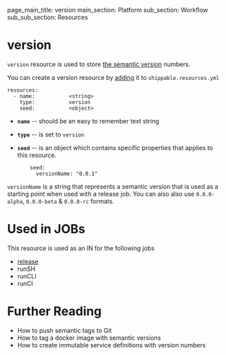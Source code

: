 page_main_title: version
main_section: Platform
sub_section: Workflow
sub_sub_section: Resources

# version
`version` resource is used to store <a href="http://www.semver.org/">the semantic version</a> numbers.

You can create a version resource by [adding](resources-working-wth#adding) it to `shippable.resources.yml`

```
resources:
  - name: 			<string>
    type: 			version
    seed:			<object>
```

* **`name`** -- should be an easy to remember text string

* **`type`** -- is set to `version`

* **`seed`** -- is an object which contains specific properties that applies to this resource.

	```
		seed:
		  versionName: "0.0.1"
	```
`versionName` is a string that represents a semantic version that is used as a starting point when used with a release job. You can also also use `0.0.0-alpha`, `0.0.0-beta` & `0.0.0-rc` formats.

# Used in JOBs
This resource is used as an IN for the following jobs

* [release](jobs-release/)
* runSH
* runCLI
* runCI

# Further Reading
* How to push semantic tags to Git
* How to tag a docker image with semantic versions
* How to create immutable service definitions with version numbers
